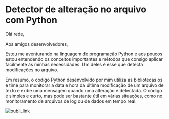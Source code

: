 # Detector de alteração no arquivo com Python

Olá rede,

Aos amigos desenvolvedores,

Estou me aventurando na linguagem de programação Python e aos poucos estou entendendo os conceitos importantes e métodos que consigo aplicar facilmente às minhas necessidades. Um deles é esse que detecta modificações no arquivo.

Em resumo, o código Python desenvolvido por mim utiliza as bibliotecas os e time para monitorar a data e hora da última modificação de um arquivo de texto e exibe uma mensagem quando uma alteração é detectada. O código é simples e curto, mas pode ser bastante útil em várias situações, como no monitoramento de arquivos de log ou de dados em tempo real.

![publi_link](https://user-images.githubusercontent.com/91014834/224878397-199461ce-497a-41ff-8949-8786a5d69ab7.gif)
